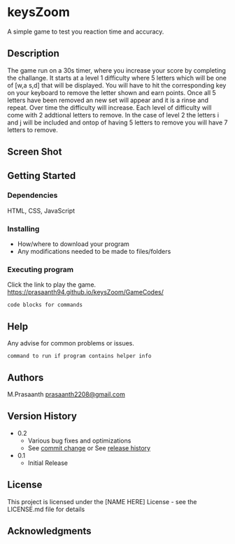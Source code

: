 # keysZoom

A simple game to test you reaction time and accuracy.

## Description

The game run on a 30s timer, where you increase your score by completing the challange. It starts at a level 1 difficulty where 5 letters which will be one of [w,a s,d] that will be displayed. You will have to hit the corresponding key on your keyboard to remove the letter shown and earn points. Once all 5 letters have been removed an new set will appear and it is a rinse and repeat. Over time the difficulty will increase. Each level of difficulty will come with 2 addtional letters to remove. In the case of level 2 the letters
i and j will be included and ontop of having 5 letters to remove you will have 7 letters to remove.

## Screen Shot

## Getting Started

### Dependencies

HTML, CSS, JavaScript

### Installing

- How/where to download your program
- Any modifications needed to be made to files/folders

### Executing program

Click the link to play the game.
https://prasaanth94.github.io/keysZoom/GameCodes/

```
code blocks for commands
```

## Help

Any advise for common problems or issues.

```
command to run if program contains helper info
```

## Authors

M.Prasaanth
prasaanth2208@gmail.com

## Version History

- 0.2
  - Various bug fixes and optimizations
  - See [commit change]() or See [release history]()
- 0.1
  - Initial Release

## License

This project is licensed under the [NAME HERE] License - see the LICENSE.md file for details

## Acknowledgments
